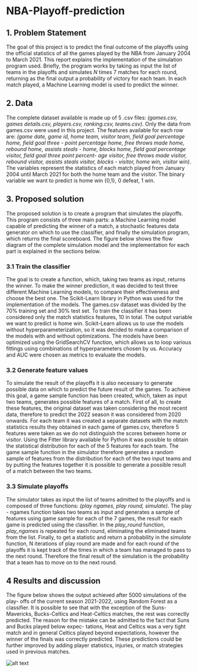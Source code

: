 # NBA-Playoff-prediction

## 1. Problem Statement

The goal of this project is to predict the final outcome of the playoffs using the
official statistics of all the games played by the NBA from January 2004 to March
2021. This report explains the implementation of the simulation program used.
Briefly, the program works by taking as input the list of teams in the playoffs
and simulates $N$ times 7 matches for each round, returning as the final output a
probability of victory for each team. In each match played, a Machine Learning
model is used to predict the winner.

## 2. Data 

The complete dataset available is made up of 5 .csv files: _(games.csv, games
details.csv, players.csv, ranking.csv, teams.csv)_. Only the data from games.csv
were used in this project. The features available for each row are: _(game date,
game id, home team, visitor team, field goal percentage home, field goal three -
point percentage home, free throws made home, rebound home, assists steals -
home, blocks home, field goal percentage visitor, field goal three point percent-
age visitor, free throws made visitor, rebound visitor, assists steals visitor, blocks -
visitor, home win, visitor win)_. The variables represent the statistics of each
match played from January 2004 until March 2021 for both the home team and
the visitor. The binary variable we want to predict is home win {0,1}, 0 defeat,
1 win.

## 3. Proposed solution

The proposed solution is to create a program that simulates the playoffs. This
program consists of three main parts: a Machine Learning model capable of
predicting the winner of a match, a stochastic features data generator on which
to use the classifier, and finally the simulation program, which returns the final
scoreboard. The figure below shows the flow diagram of the complete simulation
model and the implementation for each part is explained in the sections below.

### 3.1 Train the classifier

The goal is to create a function, which, taking two teams as input, returns the
winner. To make the winner prediction, it was decided to test three different
Machine Learning models, to compare their effectiveness and choose the best
one. The Scikit-Learn library in Python was used for the implementation of
the models. The games.csv dataset was divided by the 70% training set and 30%
test set. To train the classifier it has been considered only the match statistics
features, 10 in total. The output variable we want to predict is home win.
Scikit-Learn allows us to use the models without hyperparameterization, so it
was decided to make a comparison of the models with and without optimizations.
The models have been optimized using the GridSearchCV function, which
allows us to loop various fittings using combinations of hyperparameters chosen
by us. Accuracy and AUC were chosen as metrics to evaluate the models.

### 3.2 Generate feature values

To simulate the result of the playoffs it is also necessary to generate possible
data on which to predict the future result of the games. To achieve this goal,
a game sample function has been created, which, taken as input two teams,
generates possible features of a match. First of all, to create these features,
the original dataset was taken considering the most recent data, therefore to
predict the 2022 season it was considered from 2020 onwards. For each team it
was created a separate datasets with the match statistics results they obtained in
each game of games.csv, therefore 5 features were taken as we do not distinguish
the scores between home or visitor. Using the Fitter library available for
Python it was possible to obtain the statistical distribution for each of the 5
features for each team. The game sample function in the simulator therefore
generates a random sample of features from the distribution for each of the two
input teams and by putting the features together it is possible to generate a
possible result of a match between the two teams.

### 3.3 Simulate playoffs

The simulator takes as input the list of teams admitted to the playoffs and is
composed of three functions: _(play ngames, play round, simulate)_. The play -
ngames function takes two teams as input and generates a sample of features
using game sample for each of the 7 games, the result for each game is predicted
using the classifier. In the _play\_round_ function, _play\_ngames_ is repeated for each
round, eliminating the eliminated teams from the list. Finally, to get a statistic
and return a probability in the _simulate_ function, N iterations of play round
are made and for each round of the playoffs it is kept track of the times in which
a team has managed to pass to the next round. Therefore the final result of the
simulation is the probability that a team has to move on to the next round.

## 4 Results and discussion

The figure below shows the output achieved after 5000 simulations of the play-
offs of the current season 2021-2022, using Random Forest as a classifier. It
is possible to see that with the exception of the Suns-Mavericks, Bucks-Celtics
and Heat-Celtics matches, the rest was correctly predicted. The reason for the
mistake can be admitted to the fact that Suns and Bucks played below expec-
tations, Heat and Celtics was a very tight match and in general Celtics played
beyond expectations, however the winner of the finals was correctly predicted.
These predictions could be further improved by adding player statistics, injuries,
or match strategies used in previous matches.

![alt text](https://github.com/SilvioBaratto/NBA-Playoff-prediction/tree/main/report/model/playoffs.png?raw=true "Title")



